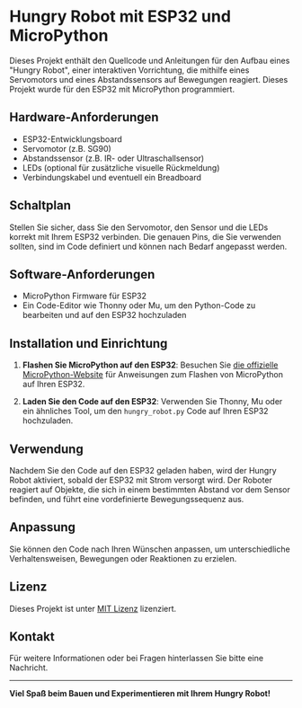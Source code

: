 # Hungry Robot mit ESP32 und MicroPython

Dieses Projekt enthält den Quellcode und Anleitungen für den Aufbau eines "Hungry Robot", einer interaktiven Vorrichtung, die mithilfe eines Servomotors und eines Abstandssensors auf Bewegungen reagiert. Dieses Projekt wurde für den ESP32 mit MicroPython programmiert.

## Hardware-Anforderungen

- ESP32-Entwicklungsboard
- Servomotor (z.B. SG90)
- Abstandssensor (z.B. IR- oder Ultraschallsensor)
- LEDs (optional für zusätzliche visuelle Rückmeldung)
- Verbindungskabel und eventuell ein Breadboard

## Schaltplan

Stellen Sie sicher, dass Sie den Servomotor, den Sensor und die LEDs korrekt mit Ihrem ESP32 verbinden. Die genauen Pins, die Sie verwenden sollten, sind im Code definiert und können nach Bedarf angepasst werden.

## Software-Anforderungen

- MicroPython Firmware für ESP32
- Ein Code-Editor wie Thonny oder Mu, um den Python-Code zu bearbeiten und auf den ESP32 hochzuladen

## Installation und Einrichtung

1. **Flashen Sie MicroPython auf den ESP32**: Besuchen Sie [die offizielle MicroPython-Website](https://micropython.org/download/esp32/) für Anweisungen zum Flashen von MicroPython auf Ihren ESP32.

2. **Laden Sie den Code auf den ESP32**: Verwenden Sie Thonny, Mu oder ein ähnliches Tool, um den `hungry_robot.py` Code auf Ihren ESP32 hochzuladen.

## Verwendung

Nachdem Sie den Code auf den ESP32 geladen haben, wird der Hungry Robot aktiviert, sobald der ESP32 mit Strom versorgt wird. Der Roboter reagiert auf Objekte, die sich in einem bestimmten Abstand vor dem Sensor befinden, und führt eine vordefinierte Bewegungssequenz aus.

## Anpassung

Sie können den Code nach Ihren Wünschen anpassen, um unterschiedliche Verhaltensweisen, Bewegungen oder Reaktionen zu erzielen.

## Lizenz

Dieses Projekt ist unter [MIT Lizenz](LICENSE) lizenziert.

## Kontakt

Für weitere Informationen oder bei Fragen hinterlassen Sie bitte eine Nachricht.

---
**Viel Spaß beim Bauen und Experimentieren mit Ihrem Hungry Robot!**
